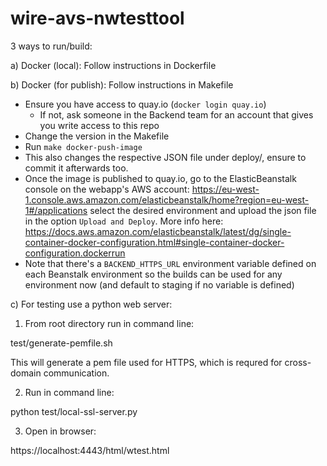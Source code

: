 # wire-avs-nwtesttool

3 ways to run/build:

a) Docker (local): Follow instructions in Dockerfile

b) Docker (for publish): Follow instructions in Makefile

  * Ensure you have access to quay.io (`docker login quay.io`)
    * If not, ask someone in the Backend team for an account that gives you write access to this repo
  * Change the version in the Makefile
  * Run `make docker-push-image`
  * This also changes the respective JSON file under deploy/, ensure to commit it afterwards too.
  * Once the image is published to quay.io, go to the ElasticBeanstalk console on the webapp's AWS account: https://eu-west-1.console.aws.amazon.com/elasticbeanstalk/home?region=eu-west-1#/applications select the desired environment and upload the json file in the option `Upload and Deploy`. More info here: https://docs.aws.amazon.com/elasticbeanstalk/latest/dg/single-container-docker-configuration.html#single-container-docker-configuration.dockerrun
  * Note that there's a `BACKEND_HTTPS_URL` environment variable defined on each Beanstalk environment so the builds can be used for any environment now (and default to staging if no variable is defined)

c) For testing use a python web server:


1. From root directory run in command line:

test/generate-pemfile.sh

This will generate a pem file used for HTTPS, which is requred for cross-domain communication.

2. Run in command line:

python test/local-ssl-server.py

3. Open in browser:

https://localhost:4443/html/wtest.html

